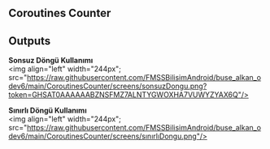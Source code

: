 ## Coroutines Counter

## Outputs
<b>Sonsuz Döngü Kullanımı</b><br/>
<img align="left" width="244px"; src="https://raw.githubusercontent.com/FMSSBilisimAndroid/buse_alkan_odev6/main/CoroutinesCounter/screens/sonsuzDongu.png?token=GHSAT0AAAAAABZNSFMZ7ALNTYGWOXHA7VUWYZYAX6Q"/>

<b>Sınırlı Döngü Kullanımı</b><br/>
<img align="left" width="244px"; src="https://raw.githubusercontent.com/FMSSBilisimAndroid/buse_alkan_odev6/main/CoroutinesCounter/screens/sınırlıDongu.png"/>
